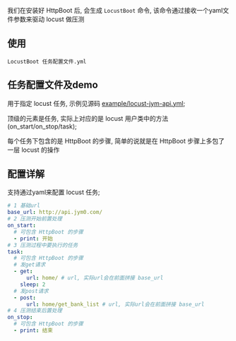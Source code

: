 我们在安装好 HttpBoot 后, 会生成 `LocustBoot` 命令, 该命令通过接收一个yaml文件参数来驱动 locust 做压测

## 使用
```
LocustBoot 任务配置文件.yml
```

## 任务配置文件及demo
用于指定 locust 任务, 示例见源码 [example/locust-jym-api.yml](https://github.com/shigebeyond/HttpBoot/tree/main/example/locust-jym-api.yml);

顶级的元素是任务, 实际上对应的是 locust 用户类中的方法(on_start/on_stop/task);

每个任务下包含的是 HttpBoot 的步骤, 简单的说就是在 HttpBoot 步骤上多包了一层 locust 的操作 

## 配置详解
支持通过yaml来配置 locust 任务;

```yaml
# 1 基础url
base_url: http://api.jym0.com/
# 2 压测开始前置处理
on_start:
  # 可包含 HttpBoot 的步骤
  - print: 开始
# 3 压测过程中要执行的任务
task:
  # 可包含 HttpBoot 的步骤
  # 发get请求
  - get:
      url: home/ # url, 实际url会在前面拼接 base_url
    sleep: 2
  # 发post请求
  - post:
      url: home/get_bank_list # url, 实际url会在前面拼接 base_url
# 4 压测结束后置处理
on_stop:
  # 可包含 HttpBoot 的步骤
  - print: 结束
```